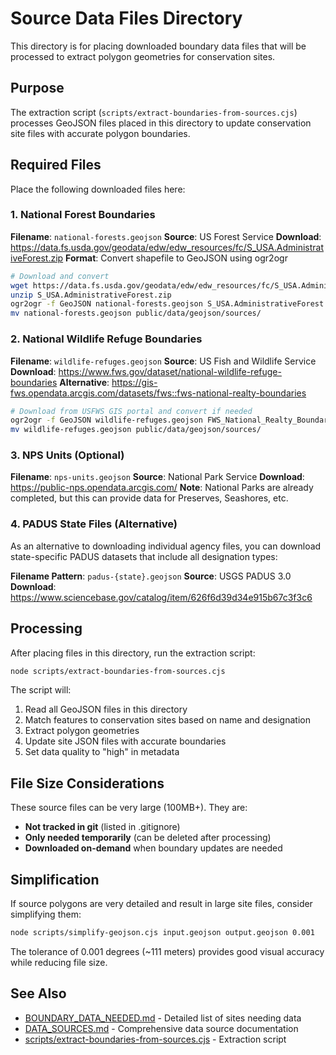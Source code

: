 # Source Data Files Directory

This directory is for placing downloaded boundary data files that will be processed to extract polygon geometries for conservation sites.

## Purpose

The extraction script (`scripts/extract-boundaries-from-sources.cjs`) processes GeoJSON files placed in this directory to update conservation site files with accurate polygon boundaries.

## Required Files

Place the following downloaded files here:

### 1. National Forest Boundaries
**Filename**: `national-forests.geojson`
**Source**: US Forest Service
**Download**: https://data.fs.usda.gov/geodata/edw/edw_resources/fc/S_USA.AdministrativeForest.zip
**Format**: Convert shapefile to GeoJSON using ogr2ogr

```bash
# Download and convert
wget https://data.fs.usda.gov/geodata/edw/edw_resources/fc/S_USA.AdministrativeForest.zip
unzip S_USA.AdministrativeForest.zip
ogr2ogr -f GeoJSON national-forests.geojson S_USA.AdministrativeForest.shp -t_srs EPSG:4326
mv national-forests.geojson public/data/geojson/sources/
```

### 2. National Wildlife Refuge Boundaries
**Filename**: `wildlife-refuges.geojson`
**Source**: US Fish and Wildlife Service
**Download**: https://www.fws.gov/dataset/national-wildlife-refuge-boundaries
**Alternative**: https://gis-fws.opendata.arcgis.com/datasets/fws::fws-national-realty-boundaries

```bash
# Download from USFWS GIS portal and convert if needed
ogr2ogr -f GeoJSON wildlife-refuges.geojson FWS_National_Realty_Boundaries.shp -t_srs EPSG:4326
mv wildlife-refuges.geojson public/data/geojson/sources/
```

### 3. NPS Units (Optional)
**Filename**: `nps-units.geojson`
**Source**: National Park Service
**Download**: https://public-nps.opendata.arcgis.com/
**Note**: National Parks are already completed, but this can provide data for Preserves, Seashores, etc.

### 4. PADUS State Files (Alternative)
As an alternative to downloading individual agency files, you can download state-specific PADUS datasets that include all designation types:

**Filename Pattern**: `padus-{state}.geojson`
**Source**: USGS PADUS 3.0
**Download**: https://www.sciencebase.gov/catalog/item/626f6d39d34e915b67c3f3c6

## Processing

After placing files in this directory, run the extraction script:

```bash
node scripts/extract-boundaries-from-sources.cjs
```

The script will:
1. Read all GeoJSON files in this directory
2. Match features to conservation sites based on name and designation
3. Extract polygon geometries
4. Update site JSON files with accurate boundaries
5. Set data quality to "high" in metadata

## File Size Considerations

These source files can be very large (100MB+). They are:
- **Not tracked in git** (listed in .gitignore)
- **Only needed temporarily** (can be deleted after processing)
- **Downloaded on-demand** when boundary updates are needed

## Simplification

If source polygons are very detailed and result in large site files, consider simplifying them:

```bash
node scripts/simplify-geojson.cjs input.geojson output.geojson 0.001
```

The tolerance of 0.001 degrees (~111 meters) provides good visual accuracy while reducing file size.

## See Also

- [BOUNDARY_DATA_NEEDED.md](../../../../BOUNDARY_DATA_NEEDED.md) - Detailed list of sites needing data
- [DATA_SOURCES.md](../../../../DATA_SOURCES.md) - Comprehensive data source documentation
- [scripts/extract-boundaries-from-sources.cjs](../../../../scripts/extract-boundaries-from-sources.cjs) - Extraction script
